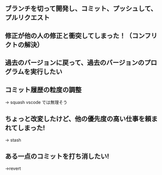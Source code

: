 ## ブランチを切って開発し、コミット、プッシュして、プルリクエスト

## 修正が他の人の修正と衝突してしまった！（コンフリクトの解決）

## 過去のバージョンに戻って、過去のバージョンのプログラムを実行したい

## コミット履歴の粒度の調整

→ squash
vscode では無理そう

## ちょっと改変したけど、他の優先度の高い仕事を頼まれてしまった!

→ stash

## ある一点のコミットを打ち消したい!

→revert
